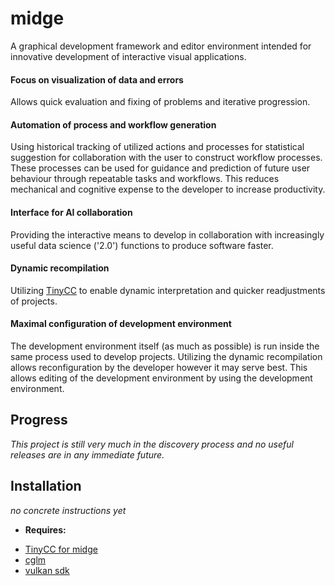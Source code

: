  # __midge__

A graphical development framework and editor environment intended for innovative development of interactive visual applications.

#### Focus on visualization of data and errors
Allows quick evaluation and fixing of problems and iterative progression.

#### Automation of process and workflow generation

Using historical tracking of utilized actions and processes for statistical
suggestion for collaboration with the user to construct workflow processes. These
processes can be used for guidance and prediction of future user behaviour through
repeatable tasks and workflows. This reduces mechanical and cognitive expense to the
developer to increase productivity.

#### Interface for AI collaboration

Providing the interactive means to develop in collaboration with increasingly useful
data science ('2.0') functions to produce software faster.

#### Dynamic recompilation
  
Utilizing [TinyCC](https://bellard.org/tcc/tcc-doc.html) to enable dynamic
interpretation and quicker readjustments of projects.

#### Maximal configuration of development environment
  
The development environment itself (as much as possible) is run inside the same 
process used to develop projects. Utilizing the dynamic recompilation allows
reconfiguration by the developer however it may serve best. This allows editing
of the development environment by using the development environment.

## Progress

_This project is still very much in the discovery process and no useful releases are
in any immediate future._

## Installation

_no concrete instructions yet_

* __Requires:__
- [TinyCC for midge](https://github.com/ShimmyShaman/tinycc)
- [cglm](https://github.com/recp/cglm)
- [vulkan sdk](https://www.lunarg.com/vulkan-sdk/)

